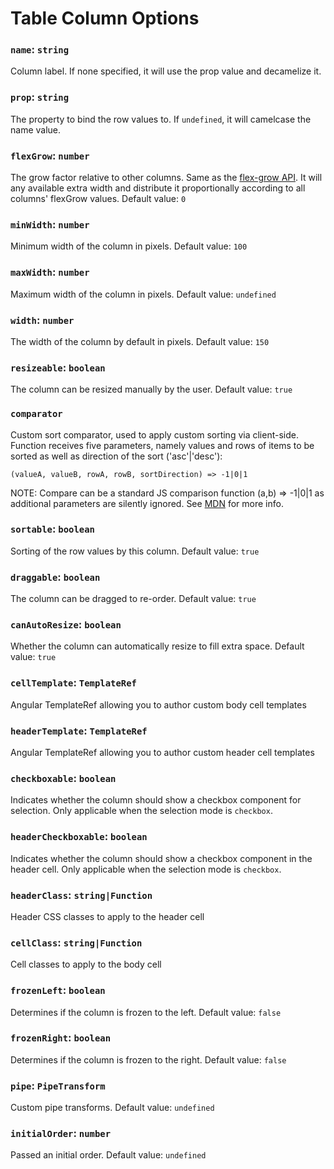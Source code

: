 # Table Column Options

### `name`: `string`

Column label. If none specified, it will use the prop value and decamelize it.

### `prop`: `string`

The property to bind the row values to. If `undefined`, it will camelcase the name value.

### `flexGrow`: `number`

The grow factor relative to other columns. Same as the [flex-grow API](https://www.w3.org/TR/css3-flexbox/).
It will any available extra width and distribute it proportionally according to all columns' flexGrow values. Default value: `0`

### `minWidth`: `number`

Minimum width of the column in pixels. Default value: `100`

### `maxWidth`: `number`

Maximum width of the column in pixels. Default value: `undefined`

### `width`: `number`

The width of the column by default in pixels. Default value: `150`

### `resizeable`: `boolean`

The column can be resized manually by the user. Default value: `true`

### `comparator`

Custom sort comparator, used to apply custom sorting via client-side.
Function receives five parameters, namely values and rows of items to be sorted as well as direction of the sort ('asc'|'desc'):

```
(valueA, valueB, rowA, rowB, sortDirection) => -1|0|1
```

NOTE: Compare can be a standard JS comparison function (a,b) => -1|0|1 as additional parameters are silently ignored.
See [MDN](https://developer.mozilla.org/en-US/docs/Web/JavaScript/Reference/Global_Objects/Array/sort) for more info.

### `sortable`: `boolean`

Sorting of the row values by this column. Default value: `true`

### `draggable`: `boolean`

The column can be dragged to re-order. Default value: `true`

### `canAutoResize`: `boolean`

Whether the column can automatically resize to fill extra space. Default value: `true`

### `cellTemplate`: `TemplateRef`

Angular TemplateRef allowing you to author custom body cell templates

### `headerTemplate`: `TemplateRef`

Angular TemplateRef allowing you to author custom header cell templates

### `checkboxable`: `boolean`

Indicates whether the column should show a checkbox component for selection. Only
applicable when the selection mode is `checkbox`.

### `headerCheckboxable`: `boolean`

Indicates whether the column should show a checkbox component in the header cell.
Only applicable when the selection mode is `checkbox`.

### `headerClass`: `string|Function`

Header CSS classes to apply to the header cell

### `cellClass`: `string|Function`

Cell classes to apply to the body cell

### `frozenLeft`: `boolean`

Determines if the column is frozen to the left. Default value: `false`

### `frozenRight`: `boolean`

Determines if the column is frozen to the right. Default value: `false`

### `pipe`: `PipeTransform`

Custom pipe transforms. Default value: `undefined`

### `initialOrder`: `number`

Passed an initial order. Default value: `undefined`

